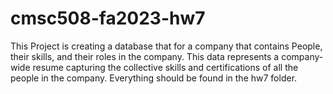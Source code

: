 # cmsc508-fa2023-hw7

This Project is creating a database that for a company that contains People, their skills, and their roles in the company. This data represents a company-wide resume capturing the collective skills and certifications of all the people in the company. Everything should be found in the hw7 folder. 